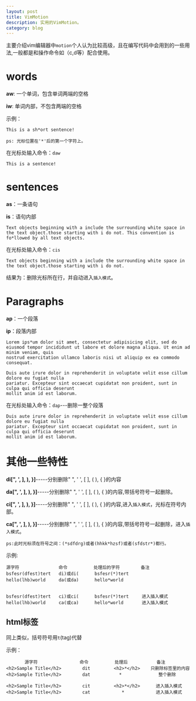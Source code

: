 ```yaml
---
layout: post
title: VimMotion
description: 实用的VimMotion。
category: blog
---
```


主要介绍vim编辑器中`motion`个人认为比较高级，且在编写代码中会用到的一些用法,一般都是和操作命令如（c,d等）配合使用。

words
======
**aw**: 一个单词，包含单词两端的空格

**iw**: 单词内部，不包含两端的空格

示例：

```vim
This is a sh*ort sentence!
```
    ps: 光标位置在'*'后的第一个字符上。

在光标处输入命令：`daw`

```vim
This is a sentence!
```
sentences
=========
**as**：一条语句

**is**：语句内部

```
Text objects beginning with a include the surrounding white space in the text object.those starting with i do not. This convention is fo*llowed by all text objects.
```

在光标处输入命令：`cis`

```
Text objects beginning with a include the surrounding white space in the text object.those starting with i do not. 
```

结果为：删除光标所在行，并自动进入`插入模式`。

Paragraphs
==========

**ap**：一个段落

**ip**：段落内部

```
Lorem ips*um dolor sit amet, consectetur adipisicing elit, sed do
eiusmod tempor incididunt ut labore et dolore magna aliqua. Ut enim ad minim veniam, quis 
nostrud exercitation ullamco laboris nisi ut aliquip ex ea commodo consequat.

Duis aute irure dolor in reprehenderit in voluptate velit esse cillum dolore eu fugiat nulla
pariatur. Excepteur sint occaecat cupidatat non proident, sunt in culpa qui officia deserunt
mollit anim id est laborum.

```

在光标处输入命令：`dap`---删除一整个段落

```
Duis aute irure dolor in reprehenderit in voluptate velit esse cillum dolore eu fugiat nulla
pariatur. Excepteur sint occaecat cupidatat non proident, sunt in culpa qui officia deserunt
mollit anim id est laborum.

```
其他一些特性
============
**di[", ', ], ), }]**-----分别删除" ", ' ', [ ], ( ), { }的内容

**da[", ', ], ), }]**-----分别删除" ", ' ', [ ], ( ), { }的内容,带括号符号一起删除。


**ci[", ', ], ), }]**-----分别删除" ", ' ', [ ], ( ), { }的内容,进入`插入模式`，光标在符号内部。

**ca[", ', ], ), }]**-----分别删除" ", ' ', [ ], ( ), { }的内容,带括号符号一起删除，进入`插入模式`。

    ps:此时光标须在符号之间：(*sdfdrg)或者(hhkk*hzsf)或者(sfdstr*)都行。

示例:
```
源字符               命令          处理后的字符        备注
bsfesr(dfest)tert   di)或di(      bsfesr(*)tert
hello(lhb)world     da(或da)      hello*world


bsfesr(dfest)tert   ci)或ci(      bsfesr(*)tert     进入插入模式
hello(lhb)world     ca(或ca)      hello*world       进入插入模式

```
html标签
-------
同上类似，括号符号用`t`(tag)代替

示例：
```
       源字符                命令          处理后           备注
<h2>Sample Title</h2>        dit         <h2>*</h2>    只删除标签里的内容 
<h2>Sample Title</h2>        dat           *              整个删除

<h2>Sample Title</h2>        cit         <h2>*</h2>      进入插入模式
<h2>Sample Title</h2>        cat            *            进入插入模式

```






